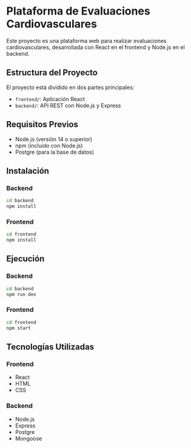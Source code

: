 # Plataforma de Evaluaciones Cardiovasculares

Este proyecto es una plataforma web para realizar evaluaciones cardiovasculares, desarrollada con React en el frontend y Node.js en el backend.

## Estructura del Proyecto

El proyecto está dividido en dos partes principales:

- `frontend/`: Aplicación React
- `backend/`: API REST con Node.js y Express

## Requisitos Previos

- Node.js (versión 14 o superior)
- npm (incluido con Node.js)
- Postgre (para la base de datos)

## Instalación

### Backend

```bash
cd backend
npm install
```

### Frontend

```bash
cd frontend
npm install
```

## Ejecución

### Backend

```bash
cd backend
npm run dev
```

### Frontend

```bash
cd frontend
npm start
```

## Tecnologías Utilizadas

### Frontend
- React
- HTML
- CSS

### Backend
- Node.js
- Express
- Postgre
- Mongoose 